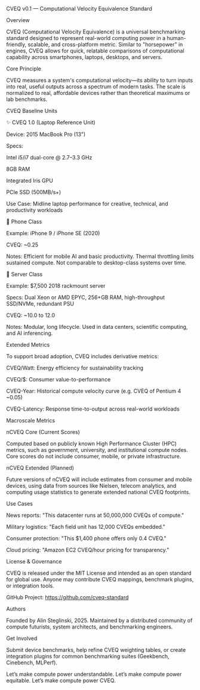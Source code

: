 CVEQ v0.1 — Computational Velocity Equivalence Standard

Overview

CVEQ (Computational Velocity Equivalence) is a universal benchmarking standard designed to represent real-world computing power in a human-friendly, scalable, and cross-platform metric. Similar to "horsepower" in engines, CVEQ allows for quick, relatable comparisons of computational capability across smartphones, laptops, desktops, and servers.

Core Principle

CVEQ measures a system's computational velocity—its ability to turn inputs into real, useful outputs across a spectrum of modern tasks. The scale is normalized to real, affordable devices rather than theoretical maximums or lab benchmarks.

CVEQ Baseline Units

✨ CVEQ 1.0 (Laptop Reference Unit)

Device: 2015 MacBook Pro (13")

Specs:

Intel i5/i7 dual-core @ 2.7–3.3 GHz

8GB RAM

Integrated Iris GPU

PCIe SSD (500MB/s+)

Use Case: Midline laptop performance for creative, technical, and productivity workloads

📱 Phone Class

Example: iPhone 9 / iPhone SE (2020)

CVEQ: ~0.25

Notes: Efficient for mobile AI and basic productivity. Thermal throttling limits sustained compute. Not comparable to desktop-class systems over time.

🚀 Server Class

Example: $7,500 2018 rackmount server

Specs: Dual Xeon or AMD EPYC, 256+GB RAM, high-throughput SSD/NVMe, redundant PSU

CVEQ: ~10.0 to 12.0

Notes: Modular, long lifecycle. Used in data centers, scientific computing, and AI inferencing.

Extended Metrics

To support broad adoption, CVEQ includes derivative metrics:

CVEQ/Watt: Energy efficiency for sustainability tracking

CVEQ/$: Consumer value-to-performance

CVEQ-Year: Historical compute velocity curve (e.g. CVEQ of Pentium 4 ~0.05)

CVEQ-Latency: Response time-to-output across real-world workloads

Macroscale Metrics

nCVEQ Core (Current Scores)

Computed based on publicly known High Performance Cluster (HPC) metrics, such as government, university, and institutional compute nodes. Core scores do not include consumer, mobile, or private infrastructure.

nCVEQ Extended (Planned)

Future versions of nCVEQ will include estimates from consumer and mobile devices, using data from sources like Nielsen, telecom analytics, and computing usage statistics to generate extended national CVEQ footprints.

Use Cases

News reports: "This datacenter runs at 50,000,000 CVEQs of compute."

Military logistics: "Each field unit has 12,000 CVEQs embedded."

Consumer protection: "This $1,400 phone offers only 0.4 CVEQ."

Cloud pricing: "Amazon EC2 CVEQ/hour pricing for transparency."

License & Governance

CVEQ is released under the MIT License and intended as an open standard for global use. Anyone may contribute CVEQ mappings, benchmark plugins, or integration tools.

GitHub Project: https://github.com/cveq-standard

Authors

Founded by Alin Steglinski, 2025. Maintained by a distributed community of compute futurists, system architects, and benchmarking engineers.

Get Involved

Submit device benchmarks, help refine CVEQ weighting tables, or create integration plugins for common benchmarking suites (Geekbench, Cinebench, MLPerf).

Let’s make compute power understandable.
Let’s make compute power equitable.
Let’s make compute power CVEQ.

